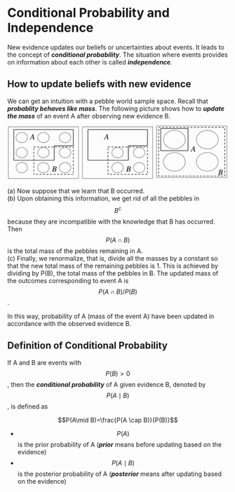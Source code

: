 <script id="MathJax-script" async src="https://cdn.jsdelivr.net/npm/mathjax@3/es5/tex-mml-chtml.js"></script>

# Conditional Probability and Independence

New evidence updates our beliefs or uncertainties
about events. It leads to the concept of
***conditional probability***. The situation where
events provides on information about each other
is called ***independence***.

## How to update beliefs with new evidence

We can get an intuition with a pebble world sample space.
Recall that ***probablity behaves like mass***. The following
picture shows how to ***update the mass*** of an event A
after observing new evidence B.

![conditional probability intuition](../../math/pic/conditional_probability_intuition.png)

(a) Now suppose that we learn that B occurred.  
(b) Upon obtaining this information, we get rid
of all the pebbles in $$B^c$$ because
they are incompatible with the knowledge
that B has occurred. Then $$P(A\cap B)$$ is the
total mass of the pebbles remaining in A.  
(c) Finally, we renormalize, that is, divide
all the masses by a constant so that the
new total mass of the remaining pebbles
is 1. This is achieved by dividing by P(B),
the total mass of the pebbles in B.
The updated mass of the outcomes corresponding
to event A is $$P(A\cap B)/P(B)$$.

In this way, probability of A (mass of the event A)
have been updated in accordance with the observed evidence B.

## Definition of Conditional Probability

If A and B are events with $$P(B)>0$$, then the
***conditional probability*** of A given evidence B,
denoted by $$P(A\mid B)$$, is defined as

$$P(A\mid B)=\frac{P(A \cap B)}{P(B)}$$

* $$P(A)$$ is the prior probability of A (***prior*** means before updating based on the evidence)
* $$P(A\mid B)$$ is the posterior probability of A (***posterior*** means after updating based on the evidence)
